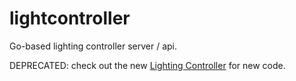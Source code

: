 lightcontroller
===============

Go-based lighting controller server / api.

DEPRECATED: check out the new [Lighting Controller](http://github.com/codejoust/lightingcontroller) for new code.
